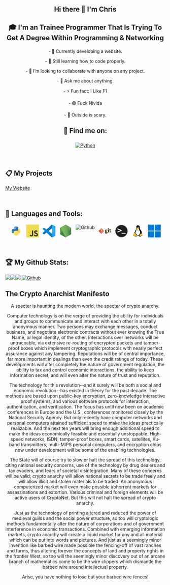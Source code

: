 ## <p align="center"> Hi there 👋 I'm **Chris**


## <p align="center"> 🎓 I'm an Trainee Programmer That Is Trying To Get A Degree Within Programming & Networking

<p align="center">- 🔭 Currently developing a website.
<p align="center">- 🌱 Still learning how to code properly. 
<p align="center">- 👯 I’m looking to collaborate with anyone on any project.
<p align="center">- 💬 Ask me about anything.
<p align="center">- ⚡ Fun fact: I Like F1
<p align="center">- 🟢 Fuck Nivida
<p align="center">- 🌳 Outside is scary.

## <p align="center">📧 Find me on:

<p align="center">
 <a href="https://twitter.com/notdemonontwitch" target="_blank" rel="noopener noreferrer"> <img src="https://w7.pngwing.com/pngs/382/266/png-transparent-computer-icons-twitter-logo-logo-monochrome-black.png" alt="Python" height="40" style="vertical-align:top; margin:4px"></a>
</p>

<br />

## 📋 My Projects

<a href="https://notdemon.xyz">My Website</a>

</p>

<br />

## 🧰 Languages and Tools:
<p align="center">
<img src="https://raw.githubusercontent.com/github/explore/80688e429a7d4ef2fca1e82350fe8e3517d3494d/topics/python/python.png" alt="Python" height="40" style="vertical-align:top; margin:4px">
<img src="https://raw.githubusercontent.com/github/explore/80688e429a7d4ef2fca1e82350fe8e3517d3494d/topics/javascript/javascript.png" alt="Javascript" height="40" style="vertical-align:top; margin:4px">
<img src="https://raw.githubusercontent.com/github/explore/80688e429a7d4ef2fca1e82350fe8e3517d3494d/topics/visual-studio-code/visual-studio-code.png" alt="VS Code" height="40" style="vertical-align:top; margin:4px">
<img src="https://raw.githubusercontent.com/github/explore/80688e429a7d4ef2fca1e82350fe8e3517d3494d/topics/nodejs/nodejs.png" alt="NodeJS" height="40" style="vertical-align:top; margin:4px">
<img src="https://avatars.githubusercontent.com/u/26377421?v=4" alt="Github" height="40" style="vertical-align:top; margin:4px">
<img src="https://raw.githubusercontent.com/github/explore/80688e429a7d4ef2fca1e82350fe8e3517d3494d/topics/git/git.png" alt="Git" height="40" style="vertical-align:top; margin:4px">
<img src="https://raw.githubusercontent.com/github/explore/80688e429a7d4ef2fca1e82350fe8e3517d3494d/topics/terminal/terminal.png" alt="Terminal" height="40" style="vertical-align:top; margin:4px">
<img src="https://raw.githubusercontent.com/github/explore/80688e429a7d4ef2fca1e82350fe8e3517d3494d/topics/linux/linux.png" alt="Linux" height="40" style="vertical-align:top; margin:4px" alt="Windows" height="40" style="vertical-align:top; margin:4px">
<img src="https://raw.githubusercontent.com/github/explore/80688e429a7d4ef2fca1e82350fe8e3517d3494d/topics/windows/windows.png" alt="Windows" height="40" style="vertical-align:top; margin:4px">

</p>

<br />

## 🏆 My Github Stats:
<p align="center">
<div>
<a href="https://github-readme-stats.vercel.app/api?username=ChrisOnGithubWasntAvailable&theme=synthwave">
  <img  align="left" src="https://github-readme-stats.vercel.app/api?username=ChrisOnGithubWasntAvailable&count_private=true&show_icons=true&theme=synthwave" />
</a>
<a href="https://github-readme-stats.vercel.app/api/top-langs/?username=ChrisOnGithubWasntAvailable&hide=php&theme=synthwave">
  <img align="left" src="https://github-readme-stats.vercel.app/api/top-langs/?username=ChrisOnGithubWasntAvailable&hide=php&theme=synthwave" />
 
 ![](https://visitor-badge.laobi.icu/badge?page_id=ChrisOnGithubWasntAvailable.ChrisOnGithubWasntAvailable) [![Github](https://img.shields.io/github/followers/ChrisOnGithubWasntAvailable?label=Followers&logo=Github)](https://github.com/ChrisOnGithubWasntAvailable)

</p>
 
## The Crypto Anarchist Manifesto
<p align="center">
 A specter is haunting the modern world, the specter of crypto anarchy.

<p align="center"> Computer technology is on the verge of providing the ability for individuals and groups to communicate and interact with each other in a totally anonymous manner. Two persons may exchange messages, conduct business, and negotiate electronic contracts without ever knowing the True Name, or legal identity, of the other. Interactions over networks will be untraceable, via extensive re-routing of encrypted packets and tamper-proof boxes which implement cryptographic protocols with nearly perfect assurance against any tampering. Reputations will be of central importance, far more important in dealings than even the credit ratings of today. These developments will alter completely the nature of government regulation, the ability to tax and control economic interactions, the ability to keep information secret, and will even alter the nature of trust and reputation.

<p align="center"> The technology for this revolution--and it surely will be both a social and economic revolution--has existed in theory for the past decade. The methods are based upon public-key encryption, zero-knowledge interactive proof systems, and various software protocols for interaction, authentication, and verification. The focus has until now been on academic conferences in Europe and the U.S., conferences monitored closely by the National Security Agency. But only recently have computer networks and personal computers attained sufficient speed to make the ideas practically realizable. And the next ten years will bring enough additional speed to make the ideas economically feasible and essentially unstoppable. High-speed networks, ISDN, tamper-proof boxes, smart cards, satellites, Ku-band transmitters, multi-MIPS personal computers, and encryption chips now under development will be some of the enabling technologies.

<p align="center"> The State will of course try to slow or halt the spread of this technology, citing national security concerns, use of the technology by drug dealers and tax evaders, and fears of societal disintegration. Many of these concerns will be valid; crypto anarchy will allow national secrets to be trade freely and will allow illicit and stolen materials to be traded. An anonymous computerized market will even make possible abhorrent markets for assassinations and extortion. Various criminal and foreign elements will be active users of CryptoNet. But this will not halt the spread of crypto anarchy.

<p align="center"> Just as the technology of printing altered and reduced the power of medieval guilds and the social power structure, so too will cryptologic methods fundamentally alter the nature of corporations and of government interference in economic transactions. Combined with emerging information markets, crypto anarchy will create a liquid market for any and all material which can be put into words and pictures. And just as a seemingly minor invention like barbed wire made possible the fencing-off of vast ranches and farms, thus altering forever the concepts of land and property rights in the frontier West, so too will the seemingly minor discovery out of an arcane branch of mathematics come to be the wire clippers which dismantle the barbed wire around intellectual property.

<p align="center"> Arise, you have nothing to lose but your barbed wire fences! 
 


</div>
